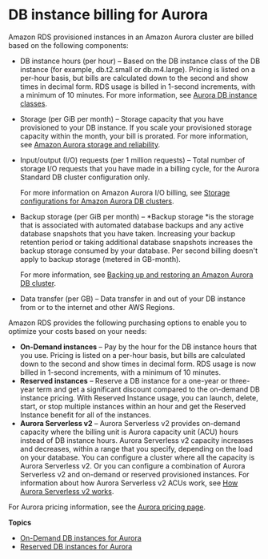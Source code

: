 # DB instance billing for Aurora<a name="User_DBInstanceBilling"></a>

Amazon RDS provisioned instances in an Amazon Aurora cluster are billed based on the following components:
+ DB instance hours \(per hour\) – Based on the DB instance class of the DB instance \(for example, db\.t2\.small or db\.m4\.large\)\. Pricing is listed on a per\-hour basis, but bills are calculated down to the second and show times in decimal form\. RDS usage is billed in 1\-second increments, with a minimum of 10 minutes\. For more information, see [Aurora DB instance classes](Concepts.DBInstanceClass.md)\.
+ Storage \(per GiB per month\) – Storage capacity that you have provisioned to your DB instance\. If you scale your provisioned storage capacity within the month, your bill is prorated\. For more information, see [Amazon Aurora storage and reliability](Aurora.Overview.StorageReliability.md)\.
+ Input/output \(I/O\) requests \(per 1 million requests\) – Total number of storage I/O requests that you have made in a billing cycle, for the Aurora Standard DB cluster configuration only\.

  For more information on Amazon Aurora I/O billing, see [Storage configurations for Amazon Aurora DB clusters](Aurora.Overview.StorageReliability.md#aurora-storage-type)\.
+ Backup storage \(per GiB per month\) – *Backup storage *is the storage that is associated with automated database backups and any active database snapshots that you have taken\. Increasing your backup retention period or taking additional database snapshots increases the backup storage consumed by your database\. Per second billing doesn't apply to backup storage \(metered in GB\-month\)\.

  For more information, see [Backing up and restoring an Amazon Aurora DB cluster](BackupRestoreAurora.md)\.
+ Data transfer \(per GB\) – Data transfer in and out of your DB instance from or to the internet and other AWS Regions\.

Amazon RDS provides the following purchasing options to enable you to optimize your costs based on your needs:
+ **On\-Demand instances** – Pay by the hour for the DB instance hours that you use\. Pricing is listed on a per\-hour basis, but bills are calculated down to the second and show times in decimal form\. RDS usage is now billed in 1\-second increments, with a minimum of 10 minutes\.
+ **Reserved instances** – Reserve a DB instance for a one\-year or three\-year term and get a significant discount compared to the on\-demand DB instance pricing\. With Reserved Instance usage, you can launch, delete, start, or stop multiple instances within an hour and get the Reserved Instance benefit for all of the instances\.
+ **Aurora Serverless v2** – Aurora Serverless v2 provides on\-demand capacity where the billing unit is Aurora capacity unit \(ACU\) hours instead of DB instance hours\. Aurora Serverless v2 capacity increases and decreases, within a range that you specify, depending on the load on your database\. You can configure a cluster where all the capacity is Aurora Serverless v2\. Or you can configure a combination of Aurora Serverless v2 and on\-demand or reserved provisioned instances\. For information about how Aurora Serverless v2 ACUs work, see [How Aurora Serverless v2 works](aurora-serverless-v2.how-it-works.md)\. 

For Aurora pricing information, see the [Aurora pricing page](https://aws.amazon.com/rds/aurora/pricing)\.

**Topics**
+ [On\-Demand DB instances for Aurora](USER_OnDemandDBInstances.md)
+ [Reserved DB instances for Aurora](USER_WorkingWithReservedDBInstances.md)